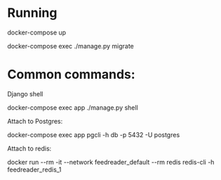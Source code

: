 
# Running

  docker-compose up

  docker-compose exec ./manage.py migrate

# Common commands:

Django shell

  docker-compose exec app ./manage.py shell

Attach to Postgres:

  docker-compose exec app pgcli -h db -p 5432 -U postgres

Attach to redis:

  docker run --rm -it --network feedreader_default --rm redis redis-cli -h feedreader_redis_1
